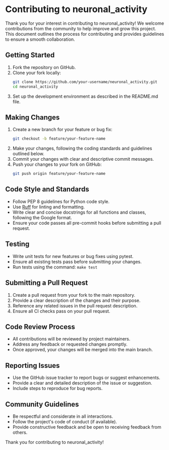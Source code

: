 # Contributing to neuronal_activity

Thank you for your interest in contributing to neuronal_activity! We welcome contributions from the community to help improve and grow this project. This document outlines the process for contributing and provides guidelines to ensure a smooth collaboration.

## Getting Started

1. Fork the repository on GitHub.
2. Clone your fork locally:
   ```bash
   git clone https://github.com/your-username/neuronal_activity.git
   cd neuronal_activity
   ```
3. Set up the development environment as described in the README.md file.

## Making Changes

1. Create a new branch for your feature or bug fix:
   ```bash
   git checkout -b feature/your-feature-name
   ```
2. Make your changes, following the coding standards and guidelines outlined below.
3. Commit your changes with clear and descriptive commit messages.
4. Push your changes to your fork on GitHub:
   ```bash
   git push origin feature/your-feature-name
   ```

## Code Style and Standards

- Follow PEP 8 guidelines for Python code style.
- Use [Ruff](https://github.com/astral-sh/ruff) for linting and formatting.
- Write clear and concise docstrings for all functions and classes, following the Google format.
- Ensure your code passes all pre-commit hooks before submitting a pull request.

## Testing

- Write unit tests for new features or bug fixes using pytest.
- Ensure all existing tests pass before submitting your changes.
- Run tests using the command: `make test`

## Submitting a Pull Request

1. Create a pull request from your fork to the main repository.
2. Provide a clear description of the changes and their purpose.
3. Reference any related issues in the pull request description.
4. Ensure all CI checks pass on your pull request.

## Code Review Process

- All contributions will be reviewed by project maintainers.
- Address any feedback or requested changes promptly.
- Once approved, your changes will be merged into the main branch.

## Reporting Issues

- Use the GitHub issue tracker to report bugs or suggest enhancements.
- Provide a clear and detailed description of the issue or suggestion.
- Include steps to reproduce for bug reports.

## Community Guidelines

- Be respectful and considerate in all interactions.
- Follow the project's code of conduct (if available).
- Provide constructive feedback and be open to receiving feedback from others.

Thank you for contributing to neuronal_activity!
